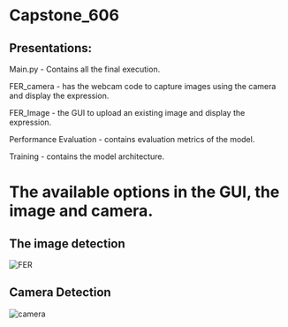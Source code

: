 # Capstone_606
## Presentations: 
Main.py - Contains all the final execution.

FER_camera - has the webcam code to capture images using the camera and display the expression.

FER_Image - the GUI to upload an existing image and display the expression.

Performance Evaluation - contains evaluation metrics of the model.

Training - contains the model architecture.
# The available options in the GUI, the image and camera.

## The image detection
![FER](https://user-images.githubusercontent.com/61035158/117683795-69926a00-b182-11eb-9eb5-baf6ecff6dd6.JPG)

## Camera Detection
![camera](https://user-images.githubusercontent.com/61035158/117683938-89c22900-b182-11eb-81b7-fb432e043fdb.JPG)




